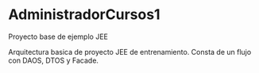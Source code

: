 # AdministradorCursos1
Proyecto base de ejemplo JEE

Arquitectura basica de proyecto JEE de entrenamiento. Consta de un flujo con DAOS, DTOS y Facade.
